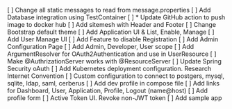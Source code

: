 [ ] Change all static messages to read from message.properties
[ ] Add Database integration using TestContainer
[ ] * Update GitHub action to push image to docker hub
[ ] Add sitemesh with Header and Footer
[ ] Change Bootstrap default theme 
[ ] Add Application UI & List, Enable, Manage
[ ] Add User Manage UI
[ ] Add Feature to disable Registration
[ ] Add Admin Configuration Page
[ ] Add Admin, Developer, User scope
[ ] Add ArgumentResolver for OAuth2Authentication and use in UserResource
[ ] Make @AuthrizationServer works with @ResourceServer
[ ] Update Spring Security oAuth
[ ] Add Kubernetes deployment configuration. Research Internet Convention
[ ] Custom configuration to connect to postgers, mysql, sqlite, ldap, saml, cerberus
[ ] Add dev profile in compose file
[ ] Add links for Dashboard, User, Application, Profile, Logout (name@host)
[ ] Add profile form 
[ ] Active Token UI. Revoke non-JWT token 
[ ] Add sample app
